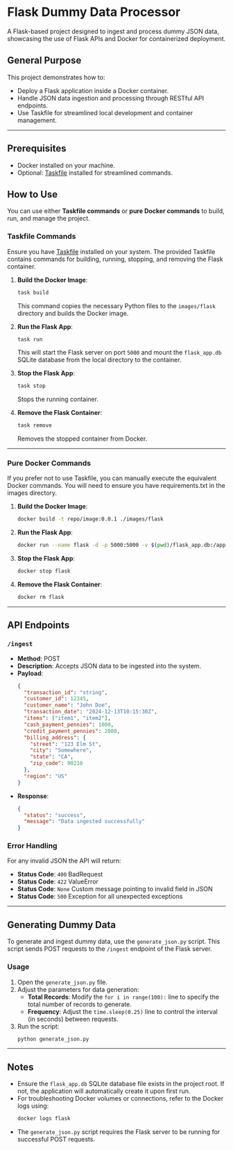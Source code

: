 # Flask Dummy Data Processor

A Flask-based project designed to ingest and process dummy JSON data, showcasing the use of Flask APIs and Docker for containerized deployment.

## General Purpose

This project demonstrates how to:
- Deploy a Flask application inside a Docker container.
- Handle JSON data ingestion and processing through RESTful API endpoints.
- Use Taskfile for streamlined local development and container management.

---

## Prerequisites
- Docker installed on your machine.
- Optional: [Taskfile](https://taskfile.dev/) installed for streamlined commands.


## How to Use

You can use either **Taskfile commands** or **pure Docker commands** to build, run, and manage the project.

### Taskfile Commands

Ensure you have [Taskfile](https://taskfile.dev/) installed on your system. The provided Taskfile contains commands for building, running, stopping, and removing the Flask container.

1. **Build the Docker Image**:
   ```bash
   task build
   ```
   This command copies the necessary Python files to the `images/flask` directory and builds the Docker image.

2. **Run the Flask App**:
   ```bash
   task run
   ```
   This will start the Flask server on port `5000` and mount the `flask_app.db` SQLite database from the local directory to the container.

3. **Stop the Flask App**:
   ```bash
   task stop
   ```
   Stops the running container.

4. **Remove the Flask Container**:
   ```bash
   task remove
   ```
   Removes the stopped container from Docker.

---

### Pure Docker Commands

If you prefer not to use Taskfile, you can manually execute the equivalent Docker commands.
You will need to ensure you have requirements.txt in the images directory.

1. **Build the Docker Image**:
   ```bash
   docker build -t repo/image:0.0.1 ./images/flask
   ```

2. **Run the Flask App**:
   ```bash
   docker run --name flask -d -p 5000:5000 -v $(pwd)/flask_app.db:/app/flask_app.db repo/image:0.0.1
   ```

3. **Stop the Flask App**:
   ```bash
   docker stop flask
   ```

4. **Remove the Flask Container**:
   ```bash
   docker rm flask
   ```

---

## API Endpoints

### `/ingest`
- **Method**: POST
- **Description**: Accepts JSON data to be ingested into the system.
- **Payload**:
  ```json
  {
    "transaction_id": "string",
    "customer_id": 12345,
    "customer_name": "John Doe",
    "transaction_date": "2024-12-13T10:15:30Z",
    "items": ["item1", "item2"],
    "cash_payment_pennies": 1000,
    "credit_payment_pennies": 2000,
    "billing_address": {
      "street": "123 Elm St",
      "city": "Somewhere",
      "state": "CA",
      "zip_code": 90210
    },
    "region": "US"
  }
  ```
- **Response**:
  ```json
  {
    "status": "success",
    "message": "Data ingested successfully"
  }
  ```

### Error Handling
For any invalid JSON the API will return:
- **Status Code**: `400` BadRequest
- **Status Code**: `422` ValueError
- **Status Code**: `None` Custom message pointing to invalid field in JSON
- **Status Code**: `500` Exception for all unexpected exceptions

---

## Generating Dummy Data

To generate and ingest dummy data, use the `generate_json.py` script. This script sends POST requests to the `/ingest` endpoint of the Flask server.

### Usage
1. Open the `generate_json.py` file.
2. Adjust the parameters for data generation:
   - **Total Records**: Modify the `for i in range(100):` line to specify the total number of records to generate.
   - **Frequency**: Adjust the `time.sleep(0.25)` line to control the interval (in seconds) between requests.
3. Run the script:
   ```bash
   python generate_json.py
   ```

---

## Notes
- Ensure the `flask_app.db` SQLite database file exists in the project root. If not, the application will automatically create it upon first run.
- For troubleshooting Docker volumes or connections, refer to the Docker logs using:
  ```bash
  docker logs flask
  ```
- The `generate_json.py` script requires the Flask server to be running for successful POST requests.

